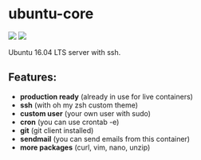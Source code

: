 # ubuntu-core

[![](https://images.microbadger.com/badges/version/primehost/ubuntu-core.svg)](https://microbadger.com/images/primehost/ubuntu-core "Get your own version badge on microbadger.com")     [![](https://images.microbadger.com/badges/image/primehost/ubuntu-core.svg)](https://microbadger.com/images/primehost/ubuntu-core "Get your own image badge on microbadger.com")


Ubuntu 16.04 LTS server with ssh.

## Features:
- **production ready** (already in use for live containers)
- **ssh** (with oh my zsh custom theme)
- **custom user** (your own user with sudo)
- **cron** (you can use crontab -e)
- **git** (git client installed)
- **sendmail** (you can send emails from this container)
- **more packages** (curl, vim, nano, unzip)
